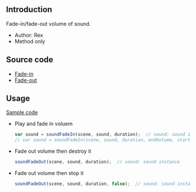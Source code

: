 ## Introduction

Fade-in/fade-out volume of sound.

- Author: Rex
- Method only

## Source code

- [Fade-in](https://github.com/rexrainbow/phaser3-rex-notes/blob/master/plugins/sound-fade-in.js)
- [Fade-out](https://github.com/rexrainbow/phaser3-rex-notes/blob/master/plugins/sound-fade-out.js)

## Usage

[Sample code](https://github.com/rexrainbow/phaser3-rex-notes/blob/master/examples/audio/fade.js)

- Play and fade in voluem
    ```javascript
    var sound = soundFadeIn(scene, sound, duration);  // sound: sound instance, or a key of audio cache
    // var sound = soundFadeIn(scene, sound, duration, endVolume, startVolume);
    ```
- Fade out volume then destroy it
    ```javascript
    soundFadeOut(scene, sound, duration);  // sound: sound instance
    ```
- Fade out volume then stop it
    ```javascript
    soundFadeOut(scene, sound, duration, false);  // sound: sound instance
    ```